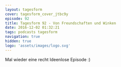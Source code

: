 ```yaml
---
layout: tagesform
cover: tagesform_cover_jtbc9y
episode: 92
title: Tagesform 92 - Von Freundschaften und Winken
date: 2016-12-02 01:32:21
tags: podcasts tagesform 
navigation: true
hidden: true
logo: 'assets/images/logo.svg'
---
```


Mal wieder eine recht Ideenlose Episode :)
